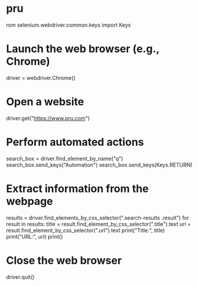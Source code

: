 # pru
rom selenium.webdriver.common.keys import Keys

# Launch the web browser (e.g., Chrome)
driver = webdriver.Chrome()

# Open a website
driver.get("https://www.pru.com")

# Perform automated actions
search_box = driver.find_element_by_name("q")
search_box.send_keys("Automation")
search_box.send_keys(Keys.RETURN)

# Extract information from the webpage
results = driver.find_elements_by_css_selector(".search-results .result")
for result in results:
    title = result.find_element_by_css_selector(".title").text
    url = result.find_element_by_css_selector(".url").text
    print("Title:", title)
    print("URL:", url)
    print()

# Close the web browser
driver.quit()
